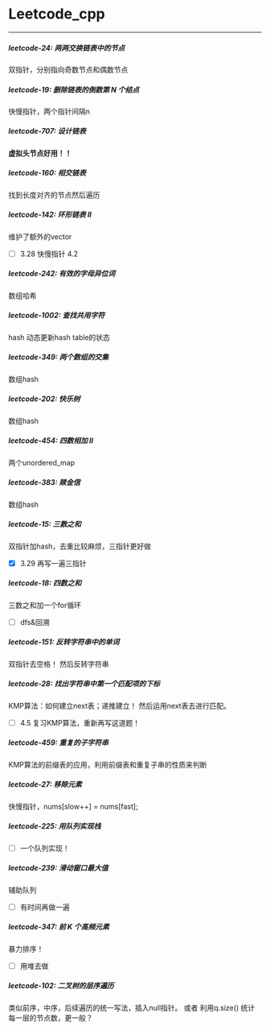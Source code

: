 # Leetcode_cpp
----
##### leetcode-24: 两两交换链表中的节点
双指针，分别指向奇数节点和偶数节点

##### leetcode-19: 删除链表的倒数第 N 个结点
快慢指针，两个指针间隔n

##### leetcode-707: 设计链表
**虚拟头节点好用！！**

##### leetcode-160: 相交链表
找到长度对齐的节点然后遍历

##### leetcode-142: 环形链表 II
维护了额外的vector
- [ ] 3.28 快慢指针 4.2

##### leetcode-242: 有效的字母异位词
数组哈希

##### leetcode-1002: 查找共用字符
hash 动态更新hash table的状态

##### leetcode-349: 两个数组的交集
数组hash

##### leetcode-202: 快乐树
数组hash

##### leetcode-454: 四数相加 II
两个unordered_map

##### leetcode-383: 赎金信
数组hash

##### leetcode-15: 三数之和
双指针加hash，去重比较麻烦，三指针更好做
- [x] 3.29 再写一遍三指针 

##### leetcode-18: 四数之和
三数之和加一个for循环
- [ ] dfs&回溯 

##### leetcode-151: 反转字符串中的单词
双指针去空格！ 然后反转字符串 

##### leetcode-28: 找出字符串中第一个匹配项的下标
KMP算法：如何建立next表；递推建立！ 然后运用next表去进行匹配。
- [ ] 4.5 复习KMP算法，重新再写这道题！

##### leetcode-459: 重复的子字符串
KMP算法的前缀表的应用，利用前缀表和重复子串的性质来判断

##### leetcode-27: 移除元素
快慢指针，nums[slow++] = nums[fast];

##### leetcode-225: 用队列实现栈
- [ ] 一个队列实现！

##### leetcode-239: 滑动窗口最大值
辅助队列
- [ ] 有时间再做一遍

##### leetcode-347: 前 K 个高频元素
暴力排序！
- [ ] 用堆去做

##### leetcode-102: 二叉树的层序遍历
类似前序，中序，后续遍历的统一写法，插入null指针。
或者 利用q.size() 统计每一层的节点数，更一般？